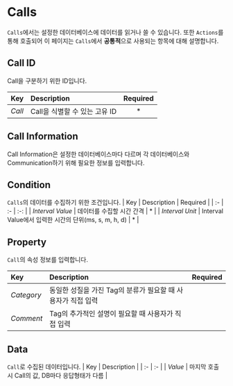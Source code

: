 # Calls
`Calls`에서는 설정한 데이터베이스에 데이터를 읽거나 쓸 수 있습니다. 또한 `Actions`를 통해 호출되어 이 페이지는 `Calls`에서 <b>공통적</b>으로 사용되는 항목에 대해 설명합니다.

## Call ID
Call을 구분하기 위한 ID입니다. 

| Key | Description | Required |
| :- | :- | :-: |
| _Call_ | Call을 식별할 수 있는 고유 ID | * |

## Call Information
Call Information은 설정한 데이터베이스마다 다르며 각 데이터베이스와 Communication하기 위해 필요한 정보를 입력합니다.

## Condition
`Calls`의 데이터를 수집하기 위한 조건입니다.
| Key | Description | Required |
| :- | :- | :-: |
| _Interval Value_ | 데이터를 수집할 시간 간격 | * |
| _Interval Unit_ | Interval Value에서 입력한 시간의 단위(ms, s, m, h, d) | * |

## Property
`Call`의 속성 정보를 입력합니다.

| Key | Description | Required |
| :- | :- | :-: |
| _Category_ | 동일한 성질을 가진 Tag의 분류가 필요할 때 사용자가 직접 입력 |  |
| _Comment_ | Tag의 추가적인 설명이 필요할 때 사용자가 직접 입력 |  |

## Data
`Call`로 수집된 데이터입니다.
| Key | Description |
| :- | :- |
| _Value_ | 마지막 호출 시 Call의 값, DB마다 응답형태가 다름 |
